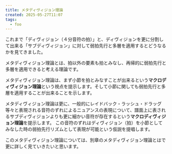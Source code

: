 ```yaml
---
title: メタディヴィジョン理論
created: 2025-05-27T11:07
tags:
  - foo
---
```


これまで「ディヴィジョン（４分音符の拍）」と、ディヴィジョンを更に分割して出来る「サブディヴィジョン」に対して弱拍先行と多層を適用するとどうなるかを見てきました。

メタディヴィジョン理論とは、拍以外の要素も拍とみなし、再帰的に弱拍先行と多層を適用できると考える理論です。

メタディヴィジョン理論は、まず小節を拍とみなすことが出来るという**マクロディヴィジョン理論**という視点を提示します。そして小節に関しても弱拍先行と多層を適用することが出来ることを示します。

メタディヴィジョン理論は更に、一般的にレイドバック・ラッシュ・ドラッグ等々と表現される音符のずれによるニュアンスの表現について、譜面上に表されるサブディヴィジョンよりも更に細かい音符が存在するという**マクロディヴィジョン理論**を提示します。 この音符のずれはディヴィジョン（拍）を小節としてみなした時の弱拍先行リズムとして表現が可能という仮説を提唱します。

このメタディヴィジョン理論については、別章のメタディヴィジョン理論とはで更に詳しく見ていきたいと思います。
